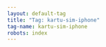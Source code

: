 ```yaml
---
layout: default-tag
title: "Tag: kartu-sim-iphone"
tag-name: kartu-sim-iphone
robots: index
---
```

